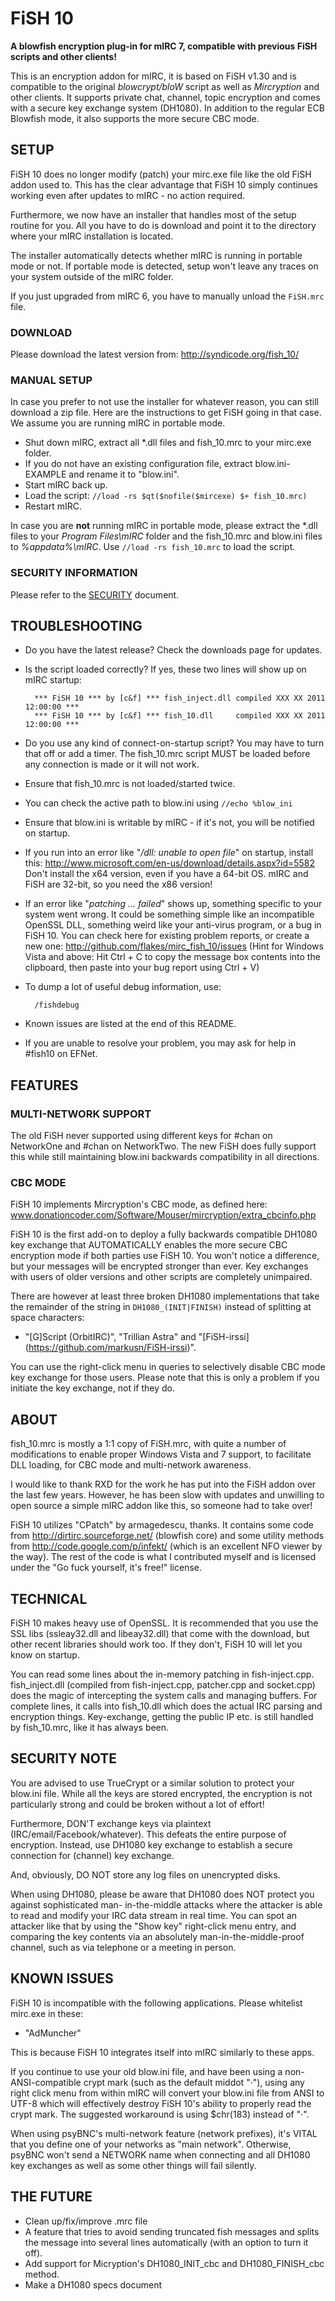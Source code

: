 # FiSH 10
**A blowfish encryption plug-in for mIRC 7, compatible with previous FiSH scripts and other clients!**

This is an encryption addon for mIRC, it is based on FiSH v1.30 and is compatible to the
original *blowcrypt/bloW* script as well as *Mircryption* and other clients.
It supports private chat, channel, topic encryption and comes with a secure key exchange
system (DH1080). In addition to the regular ECB Blowfish mode, it also supports the more
secure CBC mode.

## SETUP

FiSH 10 does no longer modify (patch) your mirc.exe file like the old FiSH addon used
to. This has the clear advantage that FiSH 10 simply continues working even after
updates to mIRC - no action required.

Furthermore, we now have an installer that handles most of the setup routine for you.
All you have to do is download and point it to the directory where your mIRC installation
is located.

The installer automatically detects whether mIRC is running in portable mode or not.
If portable mode is detected, setup won't leave any traces on your system outside
of the mIRC folder.

If you just upgraded from mIRC 6, you have to manually unload the `FiSH.mrc` file.

### DOWNLOAD

Please download the latest version from: http://syndicode.org/fish_10/

### MANUAL SETUP

In case you prefer to not use the installer for whatever reason, you can still download
a zip file. Here are the instructions to get FiSH going in that case. We assume you are
running mIRC in portable mode.

* Shut down mIRC, extract all \*.dll files and fish_10.mrc to your mirc.exe folder.
* If you do not have an existing configuration file, extract blow.ini-EXAMPLE and rename it to "blow.ini".
* Start mIRC back up.
* Load the script: `//load -rs $qt($nofile($mircexe) $+ fish_10.mrc)`
* Restart mIRC.

In case you are __not__ running mIRC in portable mode, please extract the \*.dll files to
your *Program Files\mIRC* folder and the fish_10.mrc and blow.ini files to *%appdata%\mIRC*.
Use `//load -rs fish_10.mrc` to load the script.

### SECURITY INFORMATION

Please refer to the [SECURITY](SECURITY.md) document.

## TROUBLESHOOTING

* Do you have the latest release? Check the downloads page for updates.

* Is the script loaded correctly? If yes, these two lines will show up on mIRC startup:

        *** FiSH 10 *** by [c&f] *** fish_inject.dll compiled XXX XX 2011 12:00:00 ***
        *** FiSH 10 *** by [c&f] *** fish_10.dll     compiled XXX XX 2011 12:00:00 ***

* Do you use any kind of connect-on-startup script? You may have to turn that off or add a timer.
  The fish_10.mrc script MUST be loaded before any connection is made or it will not work.

* Ensure that fish_10.mrc is not loaded/started twice.

* You can check the active path to blow.ini using `//echo %blow_ini`

* Ensure that blow.ini is writable by mIRC - if it's not, you will be notified on startup.

* If you run into an error like "*/dll: unable to open file*" on startup, install this:
http://www.microsoft.com/en-us/download/details.aspx?id=5582
Don't install the x64 version, even if you have a 64-bit OS. mIRC and FiSH are 32-bit,
so you need the x86 version!

* If an error like "*patching ... failed*" shows up, something specific to your system went wrong.
It could be something simple like an incompatible OpenSSL DLL, something weird like
your anti-virus program, or a bug in FiSH 10. You can check here for existing problem reports, or create a new one:
http://github.com/flakes/mirc_fish_10/issues
(Hint for Windows Vista and above: Hit Ctrl + C to copy the message box contents into the clipboard,
then paste into your bug report using Ctrl + V)

* To dump a lot of useful debug information, use:

        /fishdebug

* Known issues are listed at the end of this README.

* If you are unable to resolve your problem, you may ask for help in #fish10 on EFNet.

## FEATURES

### MULTI-NETWORK SUPPORT

The old FiSH never supported using different keys for #chan on NetworkOne and #chan
on NetworkTwo. The new FiSH does fully support this while still maintaining blow.ini
backwards compatibility in all directions.

### CBC MODE

FiSH 10 implements Mircryption's CBC mode, as defined here:
www.donationcoder.com/Software/Mouser/mircryption/extra_cbcinfo.php

FiSH 10 is the first add-on to deploy a fully backwards compatible DH1080 key exchange
that AUTOMATICALLY enables the more secure CBC encryption mode if both parties use
FiSH 10. You won't notice a difference, but your messages will be encrypted stronger
than ever. Key exchanges with users of older versions and other scripts are completely
unimpaired.

There are however at least three broken DH1080 implementations that take the remainder of
the string in `DH1080_(INIT|FINISH)` instead of splitting at space characters:

* "[G]Script (OrbitIRC)", "Trillian Astra" and "[FiSH-irssi] (https://github.com/markusn/FiSH-irssi)".

You can use the right-click menu in queries to selectively disable CBC mode key exchange
for those users. Please note that this is only a problem if you initiate the key exchange,
not if they do.

## ABOUT

fish_10.mrc is mostly a 1:1 copy of FiSH.mrc, with quite a number of modifications to
enable proper Windows Vista and 7 support, to facilitate DLL loading, for CBC mode and
multi-network awareness.

I would like to thank RXD for the work he has put into the FiSH addon over the last
few years. However, he has been slow with updates and unwilling to open source a
simple mIRC addon like this, so someone had to take over!

FiSH 10 utilizes "CPatch" by armagedescu, thanks. It contains some code from
http://dirtirc.sourceforge.net/ (blowfish core) and some utility methods from
http://code.google.com/p/infekt/ (which is an excellent NFO viewer by the way).
The rest of the code is what I contributed myself and is licensed under the
"Go fuck yourself, it's free!" license.

## TECHNICAL

FiSH 10 makes heavy use of OpenSSL. It is recommended that you use the SSL libs
(ssleay32.dll and libeay32.dll) that come with the download, but other recent
libraries should work too. If they don't, FiSH 10 will let you know on startup.

You can read some lines about the in-memory patching in fish-inject.cpp. fish_inject.dll
(compiled from fish-inject.cpp, patcher.cpp and socket.cpp) does the magic of intercepting
the system calls and managing buffers. For complete lines, it calls into fish_10.dll which
does the actual IRC parsing and encryption things.
Key-exchange, getting the public IP etc. is still handled by fish_10.mrc, like it
has always been.

## SECURITY NOTE

You are advised to use TrueCrypt or a similar solution to protect your blow.ini file. While all
the keys are stored encrypted, the encryption is not particularly strong and could be broken
without a lot of effort!

Furthermore, DON'T exchange keys via plaintext (IRC/email/Facebook/whatever). This defeats the
entire purpose of encryption. Instead, use DH1080 key exchange to establish a secure connection
for (channel) key exchange.

And, obviously, DO NOT store any log files on unencrypted disks.

When using DH1080, please be aware that DH1080 does NOT protect you against sophisticated man-
in-the-middle attacks where the attacker is able to read and modify your IRC data stream in
real time.
You can spot an attacker like that by using the "Show key" right-click menu entry, and comparing
the key contents via an absolutely man-in-the-middle-proof channel, such as via telephone or a
meeting in person.

## KNOWN ISSUES

FiSH 10 is incompatible with the following applications. Please whitelist mirc.exe in these:

* "AdMuncher"

This is because FiSH 10 integrates itself into mIRC similarly to these apps.

If you continue to use your old blow.ini file, and have been using a non-ANSI-compatible crypt
mark (such as the default middot "·"), using any right click menu from within mIRC will convert
your blow.ini file from ANSI to UTF-8 which will effectively destroy FiSH 10's ability to
properly read the crypt mark.
The suggested workaround is using $chr(183) instead of "·".

When using psyBNC's multi-network feature (network prefixes), it's VITAL that you define one of
your networks as "main network". Otherwise, psyBNC won't send a NETWORK name when connecting
and all DH1080 key exchanges as well as some other things will fail silently.

## THE FUTURE

* Clean up/fix/improve .mrc file
* A feature that tries to avoid sending truncated fish messages and splits the message into
	several lines automatically (with an option to turn it off).
* Add support for Micryption's DH1080_INIT_cbc and DH1080_FINISH_cbc method.
* Make a DH1080 specs document
